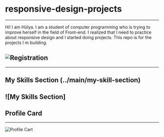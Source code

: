 # responsive-design-projects
-------------------------------------
Hi! I am Hülya. I am a student of computer programming who is trying to improve herself in the field of Front-end.
I realized that I need to practice about responsive design and I started doing projects. This repo is for the projects I m building.



## ![Registration](../main/Registration)
------------------------------------

## My Skills Section (../main/my-skill-section)

![My Skills Section] 
------------------------------------

## Profile Card
------------------------------------
![Profile Cart](../main/profile-card)

